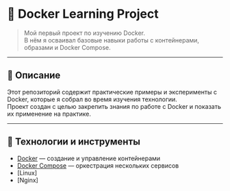 # 🐳 Docker Learning Project

> Мой первый проект по изучению Docker.  
В нём я осваивал базовые навыки работы с контейнерами, образами и Docker Compose.

---

## 📌 Описание

Этот репозиторий содержит практические примеры и эксперименты с Docker, которые я собрал во время изучения технологии.  
Проект создан с целью закрепить знания по работе с Docker и показать их применение на практике.

---

## 🔧 Технологии и инструменты

- [Docker](https://www.docker.com/) — создание и управление контейнерами
- [Docker Compose](https://docs.docker.com/compose/) — оркестрация нескольких сервисов
- [Linux]
- [Nginx]
